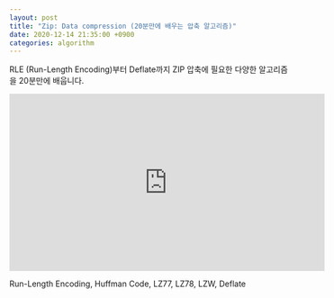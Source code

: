 ```yaml
---
layout: post
title: "Zip: Data compression (20분만에 배우는 압축 알고리즘)"
date: 2020-12-14 21:35:00 +0900
categories: algorithm
---
```


RLE (Run-Length Encoding)부터 Deflate까지 ZIP 압축에 필요한 다양한 알고리즘을 20분만에 배웁니다.

<iframe width="560" height="315" src="https://www.youtube.com/embed/Yc_orrKXn1I" frameborder="0" allow="accelerometer; autoplay; clipboard-write; encrypted-media; gyroscope; picture-in-picture" allowfullscreen></iframe>

Run-Length Encoding, Huffman Code, LZ77, LZ78, LZW, Deflate

<script async class="speakerdeck-embed" data-id="6c7c60ef4d6d4c7b811eb3b67e885f71" data-ratio="1.77777777777778" src="//speakerdeck.com/assets/embed.js"></script>
